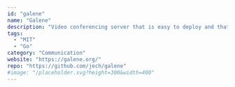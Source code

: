 ```yaml
---
id: "galene"
name: "Galene"
description: "Video conferencing server that is easy to deploy and that requires moderate server resources."
tags:
  - "MIT"
  - "Go"
category: "Communication"
website: "https://galene.org/"
repo: "https://github.com/jech/galene"
#image: "/placeholder.svg?height=300&width=400"
---
```


